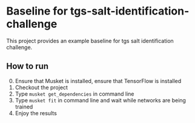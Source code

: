 # Baseline for tgs-salt-identification-challenge

This project provides an example baseline for tgs salt identification challenge.

## How to run

0) Ensure that Musket is installed, ensure that TensorFlow is installed
1) Checkout the project
2) Type `musket get_dependencies` in command line
3) Type `musket fit` in command line and wait while networks are being trained
4) Enjoy the results 




 